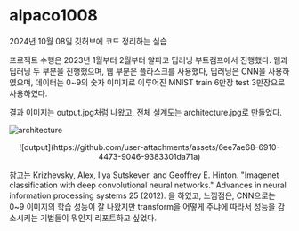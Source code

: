# alpaco1008

2024년 10월 08일 
깃허브에 코드 정리하는 실습

프로젝트 수행은 2023년 1월부터 2월부터 알파코 딥러닝 부트캠프에서 진행했다. 웹과 딥러닝 두 부분을 진행했으며, 웹 부분은 플라스크를 사용했다, 딥러닝은 CNN을 사용하였으며, 데이터는 0~9의 숫자 이미지로 이루어진 MNIST train 6만장 test 3만장으로 사용하였다. 

결과 이미지는 output.jpg처럼 나왔고, 전체 설계도는 architecture.jpg로 만들었다. 

![architecture](https://github.com/user-attachments/assets/b4bbace4-beff-4ae5-a5dc-0b50e3aa433f)

<p align="center"> ![output](https://github.com/user-attachments/assets/6ee7ae68-6910-4473-9046-9383301da71a) </p>

참고는 Krizhevsky, Alex, Ilya Sutskever, and Geoffrey E. Hinton. "Imagenet classification with deep convolutional neural networks." Advances in neural information processing systems 25 (2012). 을 하였고, 느낌점은, CNN으로는 0~9 이미지의 학습 성능이 잘 나왔지만 transform을 어떻게 주냐에 따라서 성능을 감소시키는 기법들이 뭐인지 리포트하고 싶었다.
